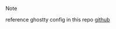 > [!NOTE]
> reference ghostty config in this repo [github](https://github.com/Sin-cy/dotfiles/tree/main/ghostty/.config/ghostty)
